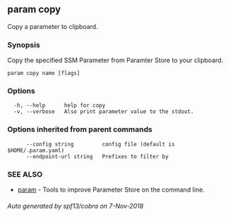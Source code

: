 ## param copy

Copy a parameter to clipboard.

### Synopsis

Copy the specified SSM Parameter from Paramter Store to your clipboard.

```
param copy name [flags]
```

### Options

```
  -h, --help      help for copy
  -v, --verbose   Also print parameter value to the stdout.
```

### Options inherited from parent commands

```
      --config string         config file (default is $HOME/.param.yaml)
      --endpoint-url string   Prefixes to filter by
```

### SEE ALSO

* [param](param.md)	 - Tools to improve Parameter Store on the command line.

###### Auto generated by spf13/cobra on 7-Nov-2018

